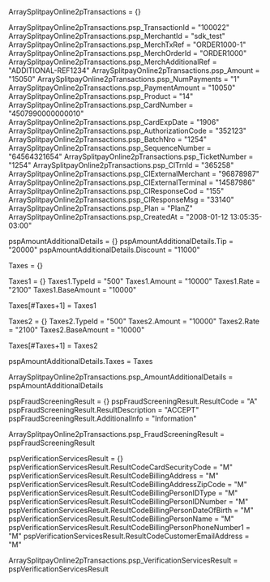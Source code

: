ArraySplitpayOnline2pTransactions = {}

ArraySplitpayOnline2pTransactions.psp_TransactionId = "100022"
ArraySplitpayOnline2pTransactions.psp_MerchantId = "sdk_test"
ArraySplitpayOnline2pTransactions.psp_MerchTxRef = "ORDER1000-1"
ArraySplitpayOnline2pTransactions.psp_MerchOrderId = "ORDER1000"
ArraySplitpayOnline2pTransactions.psp_MerchAdditionalRef = "ADDITIONAL-REF1234"
ArraySplitpayOnline2pTransactions.psp_Amount = "15050"
ArraySplitpayOnline2pTransactions.psp_NumPayments = "1"
ArraySplitpayOnline2pTransactions.psp_PaymentAmount = "10050"
ArraySplitpayOnline2pTransactions.psp_Product = "14"
ArraySplitpayOnline2pTransactions.psp_CardNumber = "4507990000000010"
ArraySplitpayOnline2pTransactions.psp_CardExpDate = "1906"
ArraySplitpayOnline2pTransactions.psp_AuthorizationCode = "352123"
ArraySplitpayOnline2pTransactions.psp_BatchNro = "1254"
ArraySplitpayOnline2pTransactions.psp_SequenceNumber = "64564321654"
ArraySplitpayOnline2pTransactions.psp_TicketNumber = "1254"
ArraySplitpayOnline2pTransactions.psp_ClTrnId = "365258"
ArraySplitpayOnline2pTransactions.psp_ClExternalMerchant = "96878987"
ArraySplitpayOnline2pTransactions.psp_ClExternalTerminal = "14587986"
ArraySplitpayOnline2pTransactions.psp_ClResponseCod = "155"
ArraySplitpayOnline2pTransactions.psp_ClResponseMsg = "33140"
ArraySplitpayOnline2pTransactions.psp_Plan = "PlanZ"
ArraySplitpayOnline2pTransactions.psp_CreatedAt = "2008-01-12 13:05:35-03:00"

pspAmountAdditionalDetails = {}
pspAmountAdditionalDetails.Tip = "20000"
pspAmountAdditionalDetails.Discount = "11000"

Taxes = {}

Taxes1 = {}
Taxes1.TypeId = "500"
Taxes1.Amount = "10000"
Taxes1.Rate = "2100"
Taxes1.BaseAmount = "10000"

Taxes[#Taxes+1] = Taxes1

Taxes2 = {}
Taxes2.TypeId = "500"
Taxes2.Amount = "10000"
Taxes2.Rate = "2100"
Taxes2.BaseAmount = "10000"

Taxes[#Taxes+1] = Taxes2

pspAmountAdditionalDetails.Taxes = Taxes

ArraySplitpayOnline2pTransactions.psp_AmountAdditionalDetails = pspAmountAdditionalDetails

pspFraudScreeningResult = {}
pspFraudScreeningResult.ResultCode = "A"
pspFraudScreeningResult.ResultDescription = "ACCEPT"
pspFraudScreeningResult.AdditionalInfo = "Information"

ArraySplitpayOnline2pTransactions.psp_FraudScreeningResult = pspFraudScreeningResult

pspVerificationServicesResult = {}
pspVerificationServicesResult.ResultCodeCardSecurityCode = "M"
pspVerificationServicesResult.ResultCodeBillingAddress = "M"
pspVerificationServicesResult.ResultCodeBillingAddressZipCode = "M"
pspVerificationServicesResult.ResultCodeBillingPersonIDType = "M"
pspVerificationServicesResult.ResultCodeBillingPersonIDNumber = "M"
pspVerificationServicesResult.ResultCodeBillingPersonDateOfBirth = "M"
pspVerificationServicesResult.ResultCodeBillingPersonName = "M"
pspVerificationServicesResult.ResultCodeBillingPersonPhoneNumber1 = "M"
pspVerificationServicesResult.ResultCodeCustomerEmailAddress = "M"

ArraySplitpayOnline2pTransactions.psp_VerificationServicesResult = pspVerificationServicesResult
